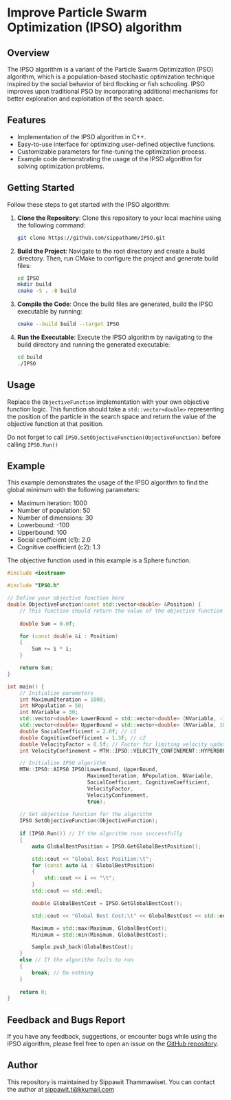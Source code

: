 # Improve Particle Swarm Optimization (IPSO) algorithm

## Overview

The IPSO algorithm is a variant of the Particle Swarm Optimization (PSO) algorithm, which is a population-based stochastic optimization technique inspired by the social behavior of bird flocking or fish schooling. IPSO improves upon traditional PSO by incorporating additional mechanisms for better exploration and exploitation of the search space.

## Features

- Implementation of the IPSO algorithm in C++.
- Easy-to-use interface for optimizing user-defined objective functions.
- Customizable parameters for fine-tuning the optimization process.
- Example code demonstrating the usage of the IPSO algorithm for solving optimization problems.

## Getting Started

Follow these steps to get started with the IPSO algorithm:

1. **Clone the Repository**: Clone this repository to your local machine using the following command:

    ```bash
    git clone https://github.com/sippathamm/IPSO.git
    ```

2. **Build the Project**: Navigate to the root directory and create a build directory. Then, run CMake to configure the project and generate build files:

    ```bash
    cd IPSO
    mkdir build
    cmake -S . -B build
    ```

3. **Compile the Code**: Once the build files are generated, build the IPSO executable by running:

    ```bash
    cmake --build build --target IPSO
    ```

4. **Run the Executable**: Execute the IPSO algorithm by navigating to the build directory and running the generated executable:

    ```bash
    cd build
    ./IPSO
    ```
   
## Usage

Replace the `ObjectiveFunction` implementation with your own objective function logic. This function should take a `std::vector<double>` representing the position of the particle in the search space and return the value of the objective function at that position.

Do not forget to call `IPSO.SetObjectiveFunction(ObjectiveFunction)` before calling `IPSO.Run()`

## Example

This example demonstrates the usage of the IPSO algorithm to find the global minimum with the following parameters:
- Maximum iteration: 1000
- Number of population: 50
- Number of dimensions: 30
- Lowerbound: -100
- Upperbound: 100
- Social coefficient (c1): 2.0
- Cognitive coefficient (c2): 1.3

The objective function used in this example is a Sphere function.

```cpp
#include <iostream>

#include "IPSO.h"

// Define your objective function here
double ObjectiveFunction(const std::vector<double> &Position) {
    // This function should return the value of the objective function at the given position
    
    double Sum = 0.0f;

    for (const double &i : Position)
    {
        Sum += i * i;
    }

    return Sum;
}

int main() {
    // Initialize parameters
    int MaximumIteration = 1000;
    int NPopulation = 50;
    int NVariable = 30;
    std::vector<double> LowerBound = std::vector<double> (NVariable, -100);
    std::vector<double> UpperBound = std::vector<double> (NVariable, 100);
    double SocialCoefficient = 2.0f; // c1
    double CognitiveCoefficient = 1.3f; // c2
    double VelocityFactor = 0.5f; // Factor for limiting velocity update
    int VelocityConfinement = MTH::IPSO::VELOCITY_CONFINEMENT::HYPERBOLIC;

    // Initialize IPSO algorithm
    MTH::IPSO::AIPSO IPSO(LowerBound, UpperBound,
                          MaximumIteration, NPopulation, NVariable,
                          SocialCoefficient, CognitiveCoefficient,
                          VelocityFactor,
                          VelocityConfinement,
                          true);
    
    // Set objective function for the algorithm
    IPSO.SetObjectiveFunction(ObjectiveFunction); 
    
    if (IPSO.Run()) // If the algorithm runs successfully
    {
        auto GlobalBestPosition = IPSO.GetGlobalBestPosition();

        std::cout << "Global Best Position:\t";
        for (const auto &i : GlobalBestPosition)
        {
            std::cout << i << "\t";
        }
        std::cout << std::endl;

        double GlobalBestCost = IPSO.GetGlobalBestCost();

        std::cout << "Global Best Cost:\t" << GlobalBestCost << std::endl;

        Maximum = std::max(Maximum, GlobalBestCost);
        Minimum = std::min(Minimum, GlobalBestCost);

        Sample.push_back(GlobalBestCost);
    }
    else // If the algorithm fails to run
    {
        break; // Do nothing
    }
        
    return 0;
}
```

## Feedback and Bugs Report

If you have any feedback, suggestions, or encounter bugs while using the IPSO algorithm, please feel free to open an issue on the [GitHub repository](https://github.com/sippathamm/IPSO/issues).

## Author

This repository is maintained by Sippawit Thammawiset. You can contact the author at sippawit.t@kkumail.com
